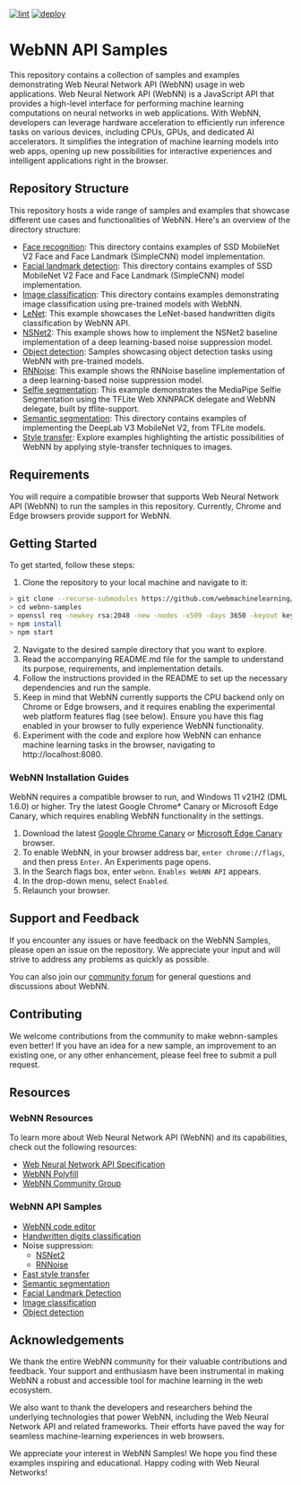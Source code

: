[![lint](https://github.com/webmachinelearning/webnn-samples/workflows/lint/badge.svg)](https://github.com/webmachinelearning/webnn-samples/actions)
[![deploy](https://github.com/webmachinelearning/webnn-samples/workflows/deploy/badge.svg)](https://github.com/webmachinelearning/webnn-samples/actions)

# WebNN API Samples
This repository contains a collection of samples and examples demonstrating Web Neural Network API (WebNN) usage in web applications. Web Neural Network API (WebNN) is a JavaScript API that provides a high-level interface for performing machine learning computations on neural networks in web applications. With WebNN, developers can leverage hardware acceleration to efficiently run inference tasks on various devices, including CPUs, GPUs, and dedicated AI accelerators. It simplifies the integration of machine learning models into web apps, opening up new possibilities for interactive experiences and intelligent applications right in the browser.

## Repository Structure
This repository hosts a wide range of samples and examples that showcase different use cases and functionalities of WebNN. Here's an overview of the directory structure:    

* [Face recognition](/face_recognition): This directory contains examples of SSD MobileNet V2 Face and Face Landmark (SimpleCNN) model implementation.
* [Facial landmark detection](/facial_landmark_detection): This directory contains examples of SSD MobileNet V2 Face and Face Landmark (SimpleCNN) model implementation.
* [Image classification](/image_classification): This directory contains examples demonstrating image classification using pre-trained models with WebNN.
* [LeNet](/lenet): This example showcases the LeNet-based handwritten digits classification by WebNN API.
* [NSNet2](/nsnet2): This example shows how to implement the NSNet2 baseline implementation of a deep learning-based noise suppression model.
* [Object detection](/object_detection): Samples showcasing object detection tasks using WebNN with pre-trained models.
* [RNNoise](/rnnoise): This example shows the RNNoise baseline implementation of a deep learning-based noise suppression model.
* [Selfie segmentation](/selfie_segmentation): This example demonstrates the MediaPipe Selfie Segmentation using the TFLite Web XNNPACK delegate and WebNN delegate, built by tflite-support.
* [Semantic segmentation](/semantic_segmentation): This directory contains examples of implementing the DeepLab V3 MobileNet V2, from TFLite models.
* [Style transfer](/style_transfer): Explore examples highlighting the artistic possibilities of WebNN by applying style-transfer techniques to images.

## Requirements
You will require a compatible browser that supports Web Neural Network API (WebNN) to run the samples in this repository. Currently, Chrome and Edge browsers provide support for WebNN.

## Getting Started
To get started, follow these steps:    
1. Clone the repository to your local machine and navigate to it:
 ```bash
> git clone --recurse-submodules https://github.com/webmachinelearning/webnn-samples
> cd webnn-samples
> openssl req -newkey rsa:2048 -new -nodes -x509 -days 3650 -keyout key.pem -out cert.pem
> npm install
> npm start
```
2. Navigate to the desired sample directory that you want to explore.
3. Read the accompanying README.md file for the sample to understand its purpose, requirements, and implementation details.
4. Follow the instructions provided in the README to set up the necessary dependencies and run the sample.
5. Keep in mind that WebNN currently supports the CPU backend only on Chrome or Edge browsers, and it requires enabling the experimental web platform features flag (see below). Ensure you have this flag enabled in your browser to fully experience WebNN functionality.
6. Experiment with the code and explore how WebNN can enhance machine learning tasks in the browser, navigating to http://localhost:8080.

### WebNN Installation Guides

WebNN requires a compatible browser to run, and Windows 11 v21H2 (DML 1.6.0) or higher. Try the latest Google Chrome* Canary or Microsoft Edge Canary, which requires enabling WebNN functionality in the settings.

1. Download the latest [Google Chrome Canary](https://www.google.com/chrome/canary/) or [Microsoft Edge Canary](https://www.microsoft.com/en-us/edge/download/insider) browser. 
2. To enable WebNN, in your browser address bar, `enter chrome://flags`, and then press `Enter`. An Experiments page opens. 
3. In the Search flags box, enter `webnn`. `Enables WebNN API` appears. 
4. In the drop-down menu, select `Enabled`. 
5. Relaunch your browser.

## Support and Feedback
If you encounter any issues or have feedback on the WebNN Samples, please open an issue on the repository. We appreciate your input and will strive to address any problems as quickly as possible.

You can also join our [community forum](https://webmachinelearning.github.io/) for general questions and discussions about WebNN.

## Contributing
We welcome contributions from the community to make webnn-samples even better! If you have an idea for a new sample, an improvement to an existing one, or any other enhancement, please feel free to submit a pull request.

## Resources
### WebNN Resources
To learn more about Web Neural Network API (WebNN) and its capabilities, check out the following resources:
* [Web Neural Network API Specification](https://webmachinelearning.github.io/webnn/)
* [WebNN Polyfill](https://github.com/webmachinelearning/webnn-polyfill)
* [WebNN Community Group](https://webmachinelearning.github.io/)

### WebNN API Samples
* [WebNN code editor](https://webmachinelearning.github.io/webnn-samples/code/)
* [Handwritten digits classification](https://webmachinelearning.github.io/webnn-samples/lenet/)
* Noise suppression:
  * [NSNet2](https://webmachinelearning.github.io/webnn-samples/nsnet2/)
  * [RNNoise](https://webmachinelearning.github.io/webnn-samples/rnnoise/)
* [Fast style transfer](https://webmachinelearning.github.io/webnn-samples/style_transfer/)
* [Semantic segmentation](https://webmachinelearning.github.io/webnn-samples/semantic_segmentation/)
* [Facial Landmark Detection](https://webmachinelearning.github.io/webnn-samples/facial_landmark_detection/)
* [Image classification](https://webmachinelearning.github.io/webnn-samples/image_classification/)
* [Object detection](https://webmachinelearning.github.io/webnn-samples/object_detection/)

## Acknowledgements
We thank the entire WebNN community for their valuable contributions and feedback. Your support and enthusiasm have been instrumental in making WebNN a robust and accessible tool for machine learning in the web ecosystem.

We also want to thank the developers and researchers behind the underlying technologies that power WebNN, including the Web Neural Network API and related frameworks. Their efforts have paved the way for seamless machine-learning experiences in web browsers.

We appreciate your interest in WebNN Samples! We hope you find these examples inspiring and educational. Happy coding with Web Neural Networks!

